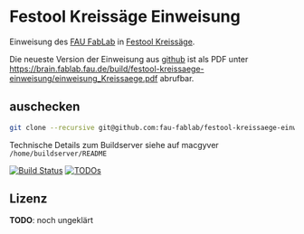 Festool Kreissäge Einweisung
============================

Einweisung des [FAU FabLab](https://fablab.fau.de) in [Festool Kreissäge](https://fablab.fau.de/tool/tauchsage-ts-55-r).

Die neueste Version der Einweisung aus [github](https://github.com/fau-fablab/festool-kreissaege-einweisung) ist als PDF unter https://brain.fablab.fau.de/build/festool-kreissaege-einweisung/einweisung_Kreissaege.pdf abrufbar.

auschecken
----------

```bash
git clone --recursive git@github.com:fau-fablab/festool-kreissaege-einweisung.git
```

Technische Details zum Buildserver siehe auf macgyver `/home/buildserver/README`

[![Build Status](https://brain.fablab.fau.de/build/festool-kreissaege-einweisung/status.svg)](https://brain.fablab.fau.de/build/festool-kreissaege-einweisung/)
[![TODOs](https://brain.fablab.fau.de/build/festool-kreissaege-einweisung/status-todos.svg)](https://brain.fablab.fau.de/build/festool-kreissaege-einweisung/)

Lizenz
------

**TODO**: noch ungeklärt
